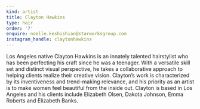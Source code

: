 ```yaml
---
kind: artist
title: Clayton Hawkins
type: hair
order: '7'
enquire: noelle.keshishian@starworksgroup.com
instagram_handle: claytonhawkins
---
```

Los Angeles native Clayton Hawkins is an innately talented hairstylist who has been perfecting his craft since he was a teenager. With a versatile skill set and distinct visual perspective, he takes a collaborative approach to helping clients realize their creative vision. Clayton’s work is characterized by its inventiveness and trend-making relevance, and his priority as an artist is to make women feel beautiful from the inside out. Clayton is based in Los Angeles and his clients include Elizabeth Olsen, Dakota Johnson, Emma Roberts and Elizabeth Banks.